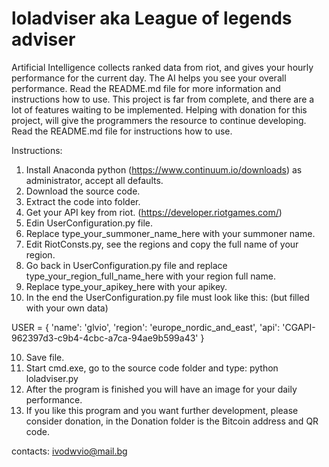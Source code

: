 # loladviser aka League of legends adviser

Artificial Intelligence collects ranked data from riot, and gives your hourly performance for the current day. The AI helps you see your overall performance. Read the README.md file for more information and instructions how to use. This project is far from complete, and there are a lot of features waiting to be implemented. Helping with donation for this project, will give the programmers the resource to continue developing. Read the README.md file for instructions how to use.

Instructions:
1. Install Anaconda python (https://www.continuum.io/downloads) as administrator, accept all defaults.
2. Download the source code.
3. Extract the code into folder.
4. Get your API key from riot. (https://developer.riotgames.com/)
5. Edin UserConfiguration.py file.
6. Replace type_your_summoner_name_here with your summoner name.
7. Edit RiotConsts.py, see the regions and copy the full name of your region.
8. Go back in UserConfiguration.py file and replace type_your_region_full_name_here with your region full name.
9. Replace type_your_apikey_here with your apikey.
10. In the end the UserConfiguration.py file must look like this: (but filled with your own data)

USER = {
	'name': 'glvio',
	'region': 'europe_nordic_and_east',
	'api': 'CGAPI-962397d3-c9b4-4cbc-a7ca-94ae9b599a43'
}

10. Save file.
11. Start cmd.exe, go to the source code folder and type: python loladviser.py
12. After the program is finished you will have an image for your daily performance.
13. If you like this program and you want further development,
please consider donation, in the Donation folder is the Bitcoin
address and QR code.

contacts: ivodwvio@mail.bg
